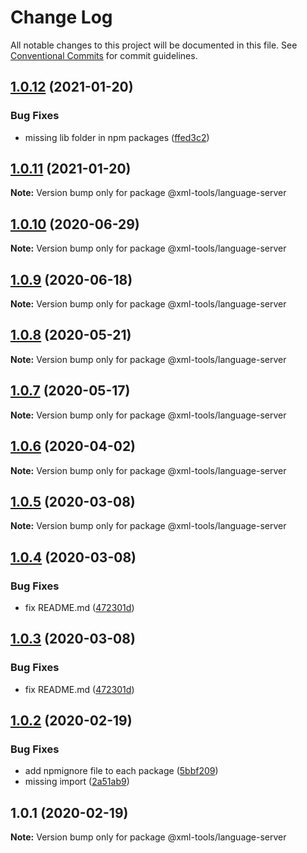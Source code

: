 # Change Log

All notable changes to this project will be documented in this file.
See [Conventional Commits](https://conventionalcommits.org) for commit guidelines.

## [1.0.12](https://github.com/SAP/xml-tools/compare/@xml-tools/language-server@1.0.11...@xml-tools/language-server@1.0.12) (2021-01-20)

### Bug Fixes

- missing lib folder in npm packages ([ffed3c2](https://github.com/SAP/xml-tools/commit/ffed3c2c54c70aea8b9ded0d53786382bc190cc5))

## [1.0.11](https://github.com/SAP/xml-tools/compare/@xml-tools/language-server@1.0.10...@xml-tools/language-server@1.0.11) (2021-01-20)

**Note:** Version bump only for package @xml-tools/language-server

## [1.0.10](https://github.com/SAP/xml-tools/compare/@xml-tools/language-server@1.0.9...@xml-tools/language-server@1.0.10) (2020-06-29)

**Note:** Version bump only for package @xml-tools/language-server

## [1.0.9](https://github.com/SAP/xml-tools/compare/@xml-tools/language-server@1.0.8...@xml-tools/language-server@1.0.9) (2020-06-18)

**Note:** Version bump only for package @xml-tools/language-server

## [1.0.8](https://github.com/SAP/xml-tools/compare/@xml-tools/language-server@1.0.7...@xml-tools/language-server@1.0.8) (2020-05-21)

**Note:** Version bump only for package @xml-tools/language-server

## [1.0.7](https://github.com/SAP/xml-tools/compare/@xml-tools/language-server@1.0.6...@xml-tools/language-server@1.0.7) (2020-05-17)

**Note:** Version bump only for package @xml-tools/language-server

## [1.0.6](https://github.com/SAP/xml-tools/compare/@xml-tools/language-server@1.0.5...@xml-tools/language-server@1.0.6) (2020-04-02)

**Note:** Version bump only for package @xml-tools/language-server

## [1.0.5](https://github.com/SAP/xml-tools/compare/@xml-tools/language-server@1.0.4...@xml-tools/language-server@1.0.5) (2020-03-08)

**Note:** Version bump only for package @xml-tools/language-server

## [1.0.4](https://github.com/SAP/xml-tools/compare/@xml-tools/language-server@1.0.2...@xml-tools/language-server@1.0.4) (2020-03-08)

### Bug Fixes

- fix README.md ([472301d](https://github.com/SAP/xml-tools/commit/472301d))

## [1.0.3](https://github.com/SAP/xml-tools/compare/@xml-tools/language-server@1.0.2...@xml-tools/language-server@1.0.3) (2020-03-08)

### Bug Fixes

- fix README.md ([472301d](https://github.com/SAP/xml-tools/commit/472301d))

## [1.0.2](https://github.com/SAP/xml-tools/compare/@xml-tools/language-server@1.0.1...@xml-tools/language-server@1.0.2) (2020-02-19)

### Bug Fixes

- add npmignore file to each package ([5bbf209](https://github.com/SAP/xml-tools/commit/5bbf209))
- missing import ([2a51ab9](https://github.com/SAP/xml-tools/commit/2a51ab9))

## 1.0.1 (2020-02-19)

**Note:** Version bump only for package @xml-tools/language-server
